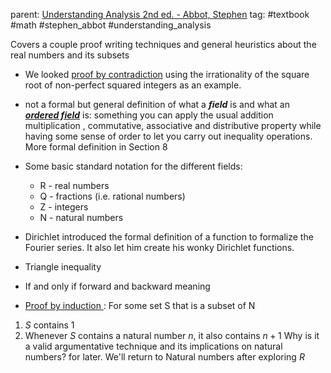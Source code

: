 parent: [Understanding Analysis 2nd ed. - Abbot, Stephen](Understanding%20Analysis%202nd%20ed.%20-%20Abbot,%20Stephen.md) 
tag: #textbook #math #stephen_abbot #understanding_analysis

Covers a couple proof writing techniques and general heuristics about the real numbers and its subsets

- We looked <u>proof by contradiction</u> using the irrationality of the square root of non-perfect squared integers as an example.


- not a formal but general definition of what a ***field*** is and what an ***<u>ordered field</u>*** is: something you can apply the usual addition multiplication , commutative, associative and distributive property while having some sense of order to let you carry out inequality operations. More formal definition in Section 8
-  Some basic standard notation for the different fields:
	- R - real numbers
	- Q - fractions (i.e. rational numbers)
	- Z - integers
	- N - natural numbers
- Dirichlet introduced the formal definition of a function to formalize the Fourier series. It also let him create his wonky Dirichlet functions.
- Triangle inequality
- If and only if forward and backward meaning
- <u>Proof by induction </u> :
For some set S that is a subset of  N
1)  $S$ contains 1 
2)  Whenever $S$ contains a natural number $n$, it also contains $n+1$ 
 Why is it a valid argumentative technique and its implications on natural numbers? for later. We'll return to Natural numbers after exploring $R$
